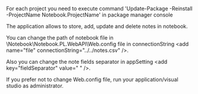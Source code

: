 For each project you need to execute command 'Update-Package -Reinstall -ProjectName Notebook.ProjectName' in package manager console

The application allows to store, add, update and delete notes in notebook.

You can change the path of notebook file in \Notebook\Notebook.PL.WebAPI\Web.config file in
connectionString \<add name="file" connectionString="../../notes.csv" />.

Also you can change the note fields separator in appSetting \<add key="fieldSeparator" value=" " />.

If you prefer not to change Web.config file, run your application/visual studio as administrator.

